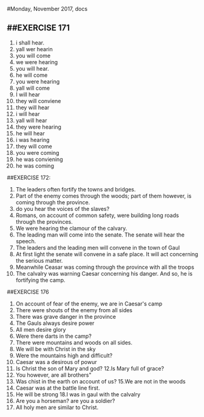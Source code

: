 #Monday, November 2017, docs

##EXERCISE 171
----
1. i shall hear.
1. yall wer hearin
1. you will come
1. we were hearing
1. you will hear.
1. he will come
1. you were hearing
1. yall will come
1. I will hear
1. they will conviene 
1. they will hear
1. i will hear
1. yall will hear
1. they were hearing
1. he will hear
1. i was hearing
1. they will come
1. you were coming
1. he was conviening
1. he was coming

##EXERCISE 172:
1. The leaders often fortify the towns and bridges. 
1. Part of the enemy comes through the woods; part of them however, is
   coming through the province.
1. do you hear the voices of the slaves?
1. Romans, on account of common safety, were building long roads
   through the provinces. 
1. We were hearing the clamour of the calvary.
1. The leading man will come into the senate. The senate will hear the
   speech.
1. The leaders and the leading men will convene in the town of Gaul 
1. At first light the senate will convene in a safe place. It will act concerning the serious matter.
1. Meanwhile Ceasar was coming through the province with all the
   troops
1. The calvalry was warning Caesar concerning his danger. And so, he
   is fortifying the camp. 


##EXERCISE 176

1. On account of fear of the enemy, we are in Caesar's camp
1. There were shouts of the enemy from all sides
1. There was grave danger in the province 
1. The Gauls always desire power
5. All men desire glory
1. Were there darts in the camp? 
1. There were mountains and woods on all sides. 
1. We will be with Christ in the sky
9. Were the mountains high and difficult?
1. Caesar was a desirous of powur
1. Is Christ the son of Mary and god?
12.Is Mary full of grace?
1. You however, are all brothers"
1. Was chist in the earth on account of us? 
15.We are not in the woods
1. Caesar was at the battle line first.
1. He will be strong
18.I was in gaul with the calvalry
1. Are you a horseman? are you a soldier?
20. All holy men are similar to Christ. 
